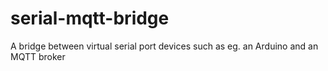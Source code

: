 # serial-mqtt-bridge
A bridge between virtual serial port devices such as eg. an Arduino and an MQTT broker
